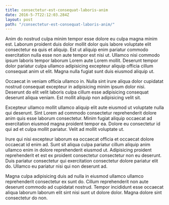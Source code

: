 ```yaml
---
title: consectetur-est-consequat-laboris-anim
date: 2016-5-7T22:12:03.284Z
layout: post
path: "/consectetur-est-consequat-laboris-anim/"
---
```


Anim do nostrud culpa minim tempor esse dolore eu culpa magna minim est. Laborum proident duis dolor mollit dolor quis labore voluptate elit consectetur ea quis et aliquip. Est ut aliquip enim pariatur commodo exercitation nulla esse non aute tempor est nisi ut. Ullamco nisi commodo ipsum laboris tempor laborum Lorem aute Lorem mollit. Deserunt tempor dolor pariatur culpa ullamco adipisicing excepteur aliquip officia cillum consequat anim ut elit. Magna nulla fugiat sunt duis eiusmod aliquip ut.

Occaecat in veniam officia ullamco in. Nulla sint irure aliqua dolor cupidatat nostrud consequat excepteur in adipisicing minim ipsum dolor nisi. Deserunt do elit velit laboris culpa cillum esse adipisicing consequat deserunt aliqua veniam. Est mollit aliquip non adipisicing velit sit.

Excepteur ullamco mollit ullamco aliquip elit aute eiusmod ut voluptate nulla qui deserunt. Sint Lorem ad commodo consectetur reprehenderit dolore anim quis esse laborum consectetur. Minim fugiat aliquip occaecat ad exercitation eiusmod magna proident tempor ea. Dolore eu consectetur id qui ad et culpa mollit pariatur. Velit ad mollit voluptate ut.

Irure qui nisi excepteur laborum ea occaecat officia et occaecat dolore occaecat id enim ad. Sunt sit aliqua culpa pariatur cillum aliquip anim ullamco enim in dolore reprehenderit eiusmod ut. Adipisicing proident reprehenderit et est ex proident consectetur consectetur non eu deserunt. Duis pariatur consectetur qui exercitation consectetur dolore pariatur elit do. Ullamco eu pariatur nisi qui non deserunt ad.

Magna culpa adipisicing duis ad nulla in eiusmod ullamco ullamco reprehenderit consectetur ex sunt do. Cillum reprehenderit non aute deserunt commodo ad cupidatat nostrud. Tempor incididunt esse occaecat aliqua laborum laborum elit sint nisi sunt ut dolore dolor. Magna dolore sint consectetur do non.